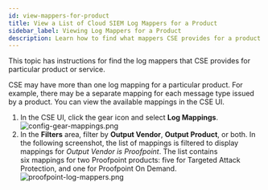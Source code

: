 ```yaml
---
id: view-mappers-for-product
title: View a List of Cloud SIEM Log Mappers for a Product
sidebar_label: Viewing Log Mappers for a Product
description: Learn how to find what mappers CSE provides for a product or service.
---
```



This topic has instructions for find the log mappers that CSE provides for particular product or service.

CSE may have more than one log mapping for a particular product. For example, there may be a separate mapping for each message type issued by a product. You can view the available mappings in the CSE UI.

1. In the CSE UI, click the gear icon and select **Log Mappings**.   <br/>  ![config-gear-mappings.png](/img/cse/config-gear-mappings.png)
1. In the **Filters** area, filter by **Output Vendor**, **Output Product**, or both. In the following screenshot, the list of mappings is filtered to display mappings for *Output Vendor is Proofpoint*. The list contains six mappings for two Proofpoint products: five for Targeted Attack Protection, and one for Proofpoint On Demand.    <br/>  ![proofpoint-log-mappers.png](/img/cse/proofpoint-log-mappers.png)
